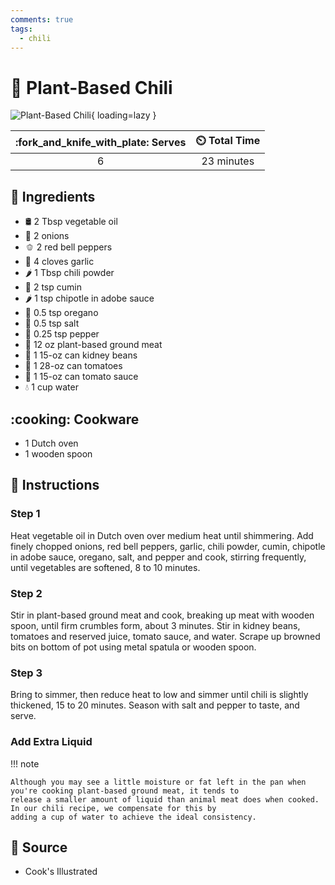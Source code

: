 ```yaml
---
comments: true
tags:
  - chili
---
```

# :canned_food: Plant-Based Chili

![Plant-Based Chili](../assets/images/plant-based-chili.jpg){ loading=lazy }

| :fork_and_knife_with_plate: Serves | :timer_clock: Total Time |
|:----------------------------------:|:-----------------------: |
| 6 | 23 minutes |

## :salt: Ingredients

- :oil_drum: 2 Tbsp vegetable oil
- :onion: 2 onions
- :bell_pepper: 2 red bell peppers
- :garlic: 4 cloves garlic
- :hot_pepper: 1 Tbsp chili powder
- :herb: 2 tsp cumin
- :hot_pepper: 1 tsp chipotle in adobe sauce
- :herb: 0.5 tsp oregano
- :salt: 0.5 tsp salt
- :salt: 0.25 tsp pepper
- :cut_of_meat: 12 oz plant-based ground meat
- :canned_food: 1 15-oz can kidney beans
- :tomato: 1 28-oz can tomatoes
- :tomato: 1 15-oz can tomato sauce
- :droplet: 1 cup water

## :cooking: Cookware

- 1 Dutch oven
- 1 wooden spoon

## :pencil: Instructions

### Step 1

Heat vegetable oil in Dutch oven over medium heat until shimmering. Add finely chopped onions, red bell peppers, garlic,
chili powder, cumin, chipotle in adobe sauce, oregano, salt, and pepper and cook, stirring frequently, until vegetables
are softened, 8 to 10 minutes.

### Step 2

Stir in plant-based ground meat and cook, breaking up meat with wooden spoon, until firm crumbles form, about 3 minutes.
Stir in kidney beans, tomatoes and reserved juice, tomato sauce, and water. Scrape up browned bits on bottom of pot
using metal spatula or wooden spoon.

### Step 3

Bring to simmer, then reduce heat to low and simmer until chili is slightly thickened, 15 to 20 minutes. Season with
salt and pepper to taste, and serve.

### Add Extra Liquid

!!! note

    Although you may see a little moisture or fat left in the pan when you're cooking plant-based ground meat, it tends to
    release a smaller amount of liquid than animal meat does when cooked. In our chili recipe, we compensate for this by
    adding a cup of water to achieve the ideal consistency.

## :link: Source

- Cook's Illustrated
